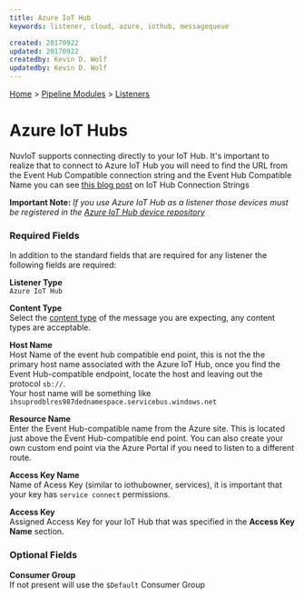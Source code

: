 ```yaml
---
title: Azure IoT Hub
keywords: listener, cloud, azure, iothub, messagequeue

created: 20170922
updated: 20170922
createdby: Kevin D. Wolf
updatedby: Kevin D. Wolf
---
```

[Home](../../Index.md) > [Pipeline Modules](../Index.md) > [Listeners](../Listener.md)

# Azure IoT Hubs

NuvIoT supports connecting directly to your IoT Hub.  It's important to realize that to connect to Azure IoT Hub
you will need to find the URL from the Event Hub Compatible connection string and the Event Hub Compatible Name you
can see [this blog post](https://blogs.msdn.microsoft.com/iotdev/2017/05/09/understand-different-connection-strings-in-azure-iot-hub/)
on IoT Hub Connection Strings  

**Important Note:** *If you use Azure IoT Hub as a listener those devices must be registered in the [Azure IoT Hub device repository](../../Devices/AzureIoTHubDeviceRepo.md)*

### Required Fields

In addition to the standard fields that are required for any listener the following fields are required:

**Listener Type**  
`Azure IoT Hub`

**Content Type**  
Select the [content type](../../Messaging/ContentTypes.md) of the message you are expecting, any content types are acceptable.

**Host Name**  
Host Name of the event hub compatible end point, this is not the the primary host name associated with the Azure IoT Hub, 
once you find the Event Hub-compatible endpoint, locate the host and leaving out the protocol `sb://`.  
Your host name will be something like `ihsuprodblres987dednamespace.servicebus.windows.net`

**Resource Name**  
Enter the Event Hub-compatible name from the Azure site.  This is located just above the Event Hub-compatible end point. 
You can also create your own custom end point via the Azure Portal if you need to listen to a different route.

**Access Key Name**  
Name of Acess Key (similar to iothubowner, services), it is important that your key has `service connect` permissions.

**Access Key**  
Assigned Access Key for your IoT Hub that was specified in the **Access Key Name** section.

### Optional Fields
**Consumer Group**  
If not present will use the `$Default` Consumer Group